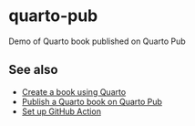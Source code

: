 # quarto-pub
Demo of Quarto book published on Quarto Pub

## See also

- [Create a book using Quarto](https://quarto.org/docs/books/)
- [Publish a Quarto book on Quarto Pub](https://quarto.org/docs/publishing/quarto-pub.html)
- [Set up GitHub Action](https://quarto.org/docs/publishing/quarto-pub.html#github-action)
